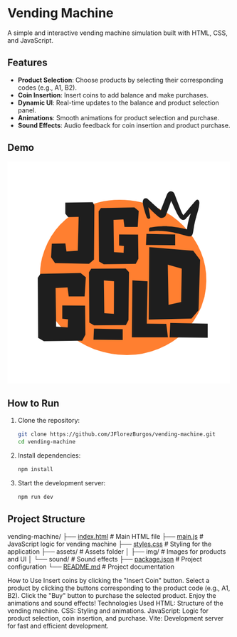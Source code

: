 # Vending Machine

A simple and interactive vending machine simulation built with HTML, CSS, and JavaScript.

## Features

- **Product Selection**: Choose products by selecting their corresponding codes (e.g., A1, B2).
- **Coin Insertion**: Insert coins to add balance and make purchases.
- **Dynamic UI**: Real-time updates to the balance and product selection panel.
- **Animations**: Smooth animations for product selection and purchase.
- **Sound Effects**: Audio feedback for coin insertion and product purchase.

## Demo

![Vending Machine Demo](assets/img/logo.png)

## How to Run

1. Clone the repository:
   ```bash
   git clone https://github.com/JFlorezBurgos/vending-machine.git
   cd vending-machine
   ```

2. Install dependencies:
   ```bash
   npm install
   ```

3. Start the development server:
   ```bash
   npm run dev
   ```

## Project Structure

vending-machine/
├── [index.html](http://_vscodecontentref_/0)       # Main HTML file
├── [main.js](http://_vscodecontentref_/1)          # JavaScript logic for vending machine
├── [styles.css](http://_vscodecontentref_/2)       # Styling for the application
├── assets/          # Assets folder
│   ├── img/         # Images for products and UI
│   └── sound/       # Sound effects
├── [package.json](http://_vscodecontentref_/3)     # Project configuration
└── [README.md](http://_vscodecontentref_/4)        # Project documentation

How to Use
Insert coins by clicking the "Insert Coin" button.
Select a product by clicking the buttons corresponding to the product code (e.g., A1, B2).
Click the "Buy" button to purchase the selected product.
Enjoy the animations and sound effects!
Technologies Used
HTML: Structure of the vending machine.
CSS: Styling and animations.
JavaScript: Logic for product selection, coin insertion, and purchase.
Vite: Development server for fast and efficient development.